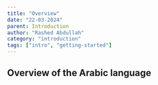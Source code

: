 ```yaml
---
title: "Overview"
date: "22-03-2024"
parent: Introduction
author: "Rashed Abdullah"
category: "introduction"
tags: ["intro", "getting-started"]
---
```


## Overview of the Arabic language
